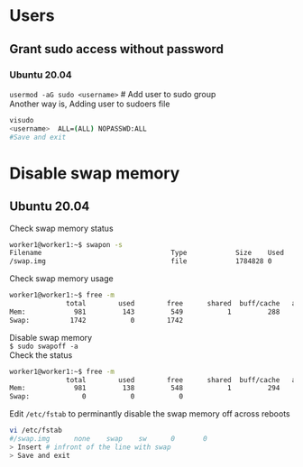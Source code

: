 # Users
## Grant sudo access without password
### Ubuntu 20.04
`usermod -aG sudo <username>` # Add user to sudo group  
Another way is, Adding user to sudoers file
```sh
visudo
<username>  ALL=(ALL) NOPASSWD:ALL
#Save and exit
```
# Disable swap memory
## Ubuntu 20.04
Check swap memory status
```sh
worker1@worker1:~$ swapon -s
Filename                                Type            Size    Used    Priority
/swap.img                               file            1784828 0       -2
```
Check swap memory usage
```sh
worker1@worker1:~$ free -m
              total        used        free      shared  buff/cache   available
Mem:            981         143         549           1         288         690
Swap:          1742           0        1742
```
Disable swap memory  
`$ sudo swapoff -a`  
Check the status  
```sh
worker1@worker1:~$ free -m
              total        used        free      shared  buff/cache   available
Mem:            981         138         548           1         294         695
Swap:             0           0           0
```
Edit `/etc/fstab` to perminantly disable the swap memory off across reboots
```sh
vi /etc/fstab
#/swap.img      none    swap    sw      0       0
> Insert # infront of the line with swap
> Save and exit
```
